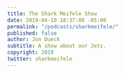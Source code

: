 ```yaml
---
title: The Shark Meifele Show
date: 2019-04-10 18:37:00 -05:00
permalink: "/podcasts/sharkmeifele/"
published: false
author: Jon Dueck
subtitle: A show about our Jets.
copyright: 2019
twitter: sharkmeifele
---
```


